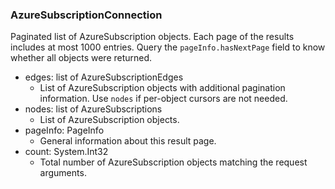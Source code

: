 ### AzureSubscriptionConnection
Paginated list of AzureSubscription objects. Each page of the results includes at most 1000 entries. Query the `pageInfo.hasNextPage` field to know whether all objects were returned.

- edges: list of AzureSubscriptionEdges
  - List of AzureSubscription objects with additional pagination information. Use `nodes` if per-object cursors are not needed.
- nodes: list of AzureSubscriptions
  - List of AzureSubscription objects.
- pageInfo: PageInfo
  - General information about this result page.
- count: System.Int32
  - Total number of AzureSubscription objects matching the request arguments.
